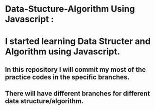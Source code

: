 # Data-Stucture-Algorithm Using Javascript :
<h1 style="color: blue, font-size: bold">I started learning Data Structer and Algorithm using Javascript.</h1>
<h2>In this repository I will commit my most of the practice codes in the specific branches.</h2>
<h2>There will have different branches for different data structure/algorithm.</h2>

